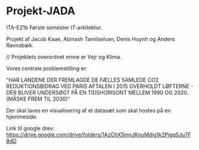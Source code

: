 # Projekt-JADA
ITA-E21b Første semester IT-arkitektur.

Projekt af Jacob Kaae, Abinash Tamilselvan, Denis Huynh og Anders Ravnsbæk.

// Projektets overordnet emne er Vejr og Klima.

Vores centrale problemstilling er:

"HAR LANDENE DER FREMLAGDE DE FÆLLES SAMLEDE CO2 REDUKTIONSBIDRAG VED PARIS AFTALEN I 2015 OVERHOLDT LØFTERNE - DER BLIVER UNDERSØGT PÅ EN TIDSHORISONT MELLEM 1990 OG 2020. (MÅSKE  FREM TIL 2030)"

Der skal laves en visualisering af et datasæt som skal hostes på en hjemmeside. 

Link til google drev:
https://drive.google.com/drive/folders/1AzChX5innJKnuMdig1k2Pigq5Ju7F8dD
